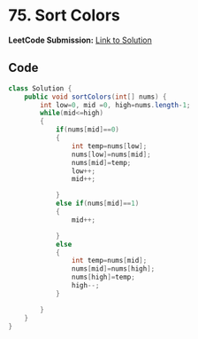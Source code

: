 # 75. Sort Colors

**LeetCode Submission:** [Link to Solution](https://leetcode.com/problems/sort-colors/submissions/1600413993/)

## Code

```java
class Solution {
    public void sortColors(int[] nums) {
        int low=0, mid =0, high=nums.length-1;
        while(mid<=high)
        {
            if(nums[mid]==0)
            {
                int temp=nums[low];
                nums[low]=nums[mid];
                nums[mid]=temp;
                low++;
                mid++;

            }
            else if(nums[mid]==1)
            {
                mid++;

            }
            else
            {
                int temp=nums[mid];
                nums[mid]=nums[high];
                nums[high]=temp;
                high--;
            }

        }
    }
}